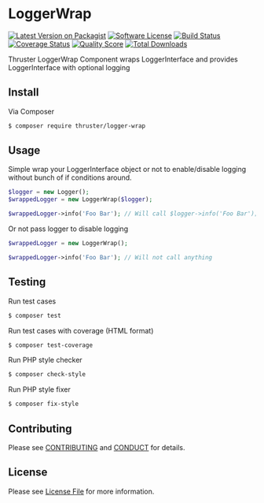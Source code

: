 # LoggerWrap

[![Latest Version on Packagist][ico-version]][link-packagist]
[![Software License][ico-license]](LICENSE)
[![Build Status][ico-travis]][link-travis]
[![Coverage Status][ico-scrutinizer]][link-scrutinizer]
[![Quality Score][ico-code-quality]][link-code-quality]
[![Total Downloads][ico-downloads]][link-downloads]

Thruster LoggerWrap Component wraps LoggerInterface and provides LoggerInterface with optional logging


## Install

Via Composer

```bash
$ composer require thruster/logger-wrap
```

## Usage

Simple wrap your LoggerInterface object or not to enable/disable logging without bunch of if conditions around.

```php
$logger = new Logger();
$wrappedLogger = new LoggerWrap($logger);

$wrappedLogger->info('Foo Bar'); // Will call $logger->info('Foo Bar');
```
Or not pass logger to disable logging

```php
$wrappedLogger = new LoggerWrap();

$wrappedLogger->info('Foo Bar'); // Will not call anything
```

## Testing

Run test cases

```bash
$ composer test
```

Run test cases with coverage (HTML format)


```bash
$ composer test-coverage
```

Run PHP style checker

```bash
$ composer check-style
```

Run PHP style fixer

```bash
$ composer fix-style
```

## Contributing

Please see [CONTRIBUTING](CONTRIBUTING.md) and [CONDUCT](CONDUCT.md) for details.


## License

Please see [License File](LICENSE) for more information.

[ico-version]: https://img.shields.io/packagist/v/ThrusterIO/logger-wrap.svg?style=flat-square
[ico-license]: https://img.shields.io/badge/license-MIT-brightgreen.svg?style=flat-square
[ico-travis]: https://img.shields.io/travis/ThrusterIO/logger-wrap/master.svg?style=flat-square
[ico-scrutinizer]: https://img.shields.io/scrutinizer/coverage/g/ThrusterIO/logger-wrap.svg?style=flat-square
[ico-code-quality]: https://img.shields.io/scrutinizer/g/ThrusterIO/logger-wrap.svg?style=flat-square
[ico-downloads]: https://img.shields.io/packagist/dt/thruster/logger-wrap.svg?style=flat-square
[ico-email]: https://img.shields.io/badge/email-team@thruster.io-blue.svg?style=flat-square

[link-packagist]: https://packagist.org/packages/thruster/logger-wrap
[link-travis]: https://travis-ci.org/ThrusterIO/logger-wrap
[link-scrutinizer]: https://scrutinizer-ci.com/g/ThrusterIO/logger-wrap/code-structure
[link-code-quality]: https://scrutinizer-ci.com/g/ThrusterIO/logger-wrap
[link-downloads]: https://packagist.org/packages/thruster/logger-wrap
[link-email]: mailto:team@thruster.io

